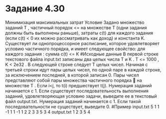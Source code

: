 # Задание 4.30
Минимизация максимальных затрат
Условие
Задано множество заданий T , частичный порядок <= на множестве T (одни задания
должны быть выполнены раньше), затраты c(t)  для каждого задания (если
c(t) < 0 их можно рассматривать как доход) и константа K. Существует ли
однопроцессорное расписание, которое удовлетворяет условию частичного порядка, и
имеет следующее свойство: для каждого задания : сумма c(t) <= K
#Исходные данные
В первой строке текстового файла input.txt записаны два целых числа T и K . T <= 1000 ,
K < 2e32 . В следующей строке следует T целых чисел. Начиная с третьей строки идут
пары целых чисел, по одной паре в каждой строке, за исключением последней, в которой
записан 0. Пары чисел представляют собой пары множества частичного порядка  на
множестве T . Если i<j, то t(i) предшествует t(j). Нумерация заданий начинается с 1.
Если существует последовательность выполнения заданий, удовлетворяющая условию
задачи, выведите ее в текстовый файл output.txt. Нумерация заданий начинается с 1. Если
такой последовательности не существует, выведите 0.
#Пример
input.txt 
5 1
1 -1 1 1 -1
1 2
2 3
3 5
3 4
output.txt
1 2 3 5 4

